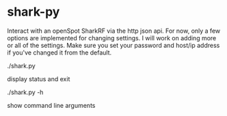 # shark-py
Interact with an openSpot SharkRF via the http json api.
For now, only a few options are implemented for changing settings. I will work on adding more or all of the settings.
Make sure you set your password and host/ip address if you've changed it from the default.

./shark.py

display status and exit

./shark.py -h

show command line arguments
